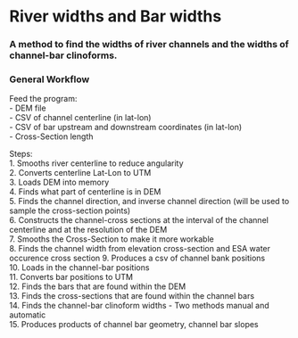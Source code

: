 # River widths and Bar widths
### A method to find the widths of river channels and the widths of channel-bar clinoforms.

### General Workflow
Feed the program:  
    -   DEM file   
    -   CSV of channel centerline (in lat-lon)  
    -   CSV of bar upstream and downstream coordinates (in lat-lon)  
    -   Cross-Section length  

Steps:  
    1. Smooths river centerline to reduce angularity  
    2. Converts centerline Lat-Lon to UTM  
    3. Loads DEM into memory  
    4. Finds what part of centerline is in DEM  
    5. Finds the channel direction, and inverse channel direction (will be used to sample the cross-section points)  
    6. Constructs the channel-cross sections at the interval of the channel centerline and at the resolution of the DEM  
    7. Smooths the Cross-Section to make it more workable  
    8. Finds the channel width from elevation cross-section and ESA water occurence cross section 
    9. Produces a csv of channel bank positions  
    10. Loads in the channel-bar positions  
    11. Converts bar positions to UTM  
    12. Finds the bars that are found within the DEM  
    13. Finds the cross-sections that are found within the channel bars  
    14. Finds the channel-bar clinoform widths - Two methods manual and automatic  
    15. Produces products of channel bar geometry, channel bar slopes

